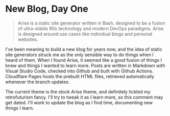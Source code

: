 <!-- BEGIN ARISE ------------------------------
Title:: "Blog, Day 1"

Author:: "Ben Robeson"
Description:: "A new blog, day one"
Language:: "en"
Thumbnail:: "arise-icon.png"
Published Date:: "2025-01-12"
Modified Date:: "2025-01-12"

content_header:: "false"
rss_hide:: "true"
---- END ARISE \\ DO NOT MODIFY THIS LINE ---->

# New Blog, Day One

> Arise is a static site generator written in Bash, designed to be a fusion of ultra-stable 90s technology and modern DevOps paradigms. Arise is designed around use cases like individual blogs and personal websites.

I've been meaning to build a new blog for years now, and the idea of static site generators struck me as the only sensible way to do things when I heard of them. When I found Arise, it seemed like a good fusion of things I knew and things I wanted to learn more. Posts are written in Markdown with Visual Studio Code, checked into Github and built with Github Actions. Cloudflare Pages hosts the prebuilt HTML files, retrieved automatically whenever the branch updates. 

The current theme is the stock Arise theme, and definitely tickled my retrofuturism fancy. I'll try to tweak it as I learn more, so this comment may get dated. I'll work to update the blog as I find time, documenting new things I learn. 